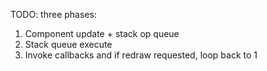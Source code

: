 TODO: three phases:

1. Component update + stack op queue
2. Stack queue execute
3. Invoke callbacks and if redraw requested, loop back to 1
